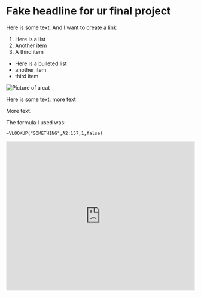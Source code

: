 # Fake headline for ur final project

Here is some text. And I want to create a [link](https://wikipedia.org)

1. Here is a list
2. Another item
3. A third item

* Here is a bulleted list
* another item
* third item

![Picture of a cat](https://placekitten.com/400/300)

Here is some text.
more text

More text.

The formula I used was:

```
=VLOOKUP("SOMETHING",A2:157,1,false)
```

<iframe title="Total Backlogged Cases in the US Immigration Courts Hits Historic Highs" aria-label="Interactive line chart" id="datawrapper-chart-IFdfD" src="https://datawrapper.dwcdn.net/IFdfD/1/" scrolling="no" frameborder="0" style="width: 0; min-width: 100% !important; border: none;" height="400"></iframe><script type="text/javascript">!function(){"use strict";window.addEventListener("message",(function(a){if(void 0!==a.data["datawrapper-height"])for(var e in a.data["datawrapper-height"]){var t=document.getElementById("datawrapper-chart-"+e)||document.querySelector("iframe[src*='"+e+"']");t&&(t.style.height=a.data["datawrapper-height"][e]+"px")}}))}();
</script>
